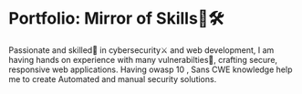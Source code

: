 # Portfolio: Mirror of Skills🎯🛠️
Passionate and skilled🎯 in cybersecurity⚔️ and web development, I am having hands on experience with many vulnerabilties🐞, crafting secure, responsive web applications. Having owasp 10 , Sans CWE knowledge help me to create Automated and manual security solutions.
